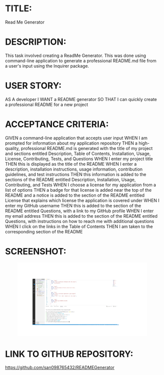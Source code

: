 # TITLE: 

Read Me Generator 

# DESCRIPTION:

This task involved creating a ReadMe Generator. This was done using command-line application to generate a professional README.md file from a user's input using the Inquirer package.


# USER STORY:
AS A developer
I WANT a README generator
SO THAT I can quickly create a professional README for a new project

# ACCEPTANCE CRITERIA:

GIVEN a command-line application that accepts user input
WHEN I am prompted for information about my application repository
THEN a high-quality, professional README.md is generated with the title of my project and sections entitled Description, Table of Contents, Installation, Usage, License, Contributing, Tests, and Questions
WHEN I enter my project title
THEN this is displayed as the title of the README
WHEN I enter a description, installation instructions, usage information, contribution guidelines, and test instructions
THEN this information is added to the sections of the README entitled Description, Installation, Usage, Contributing, and Tests
WHEN I choose a license for my application from a list of options
THEN a badge for that license is added near the top of the README and a notice is added to the section of the README entitled License that explains which license the application is covered under
WHEN I enter my GitHub username
THEN this is added to the section of the README entitled Questions, with a link to my GitHub profile
WHEN I enter my email address
THEN this is added to the section of the README entitled Questions, with instructions on how to reach me with additional questions
WHEN I click on the links in the Table of Contents
THEN I am taken to the corresponding section of the README


# SCREENSHOT:

<figure>
<img src="./assets/SCREENSHOT.png">
</figure>



# LINK TO GITHUB REPOSITORY:

https://github.com/san098765432/READMEGenerator